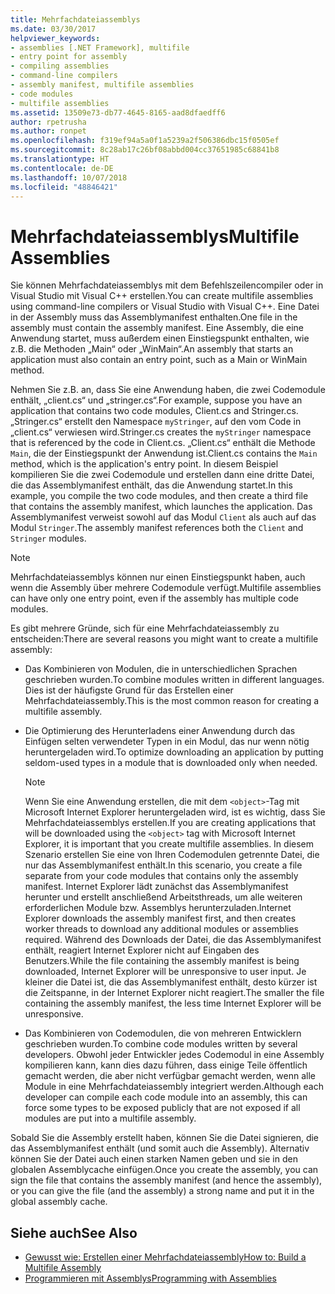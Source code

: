 ```yaml
---
title: Mehrfachdateiassemblys
ms.date: 03/30/2017
helpviewer_keywords:
- assemblies [.NET Framework], multifile
- entry point for assembly
- compiling assemblies
- command-line compilers
- assembly manifest, multifile assemblies
- code modules
- multifile assemblies
ms.assetid: 13509e73-db77-4645-8165-aad8dfaedff6
author: rpetrusha
ms.author: ronpet
ms.openlocfilehash: f319ef94a5a0f1a5239a2f506386dbc15f0505ef
ms.sourcegitcommit: 8c28ab17c26bf08abbd004cc37651985c68841b8
ms.translationtype: HT
ms.contentlocale: de-DE
ms.lasthandoff: 10/07/2018
ms.locfileid: "48846421"
---
```

# <a name="multifile-assemblies"></a><span data-ttu-id="97335-102">Mehrfachdateiassemblys</span><span class="sxs-lookup"><span data-stu-id="97335-102">Multifile Assemblies</span></span>

<span data-ttu-id="97335-103">Sie können Mehrfachdateiassemblys mit dem Befehlszeilencompiler oder in Visual Studio mit Visual C++ erstellen.</span><span class="sxs-lookup"><span data-stu-id="97335-103">You can create multifile assemblies using command-line compilers or Visual Studio with Visual C++.</span></span> <span data-ttu-id="97335-104">Eine Datei in der Assembly muss das Assemblymanifest enthalten.</span><span class="sxs-lookup"><span data-stu-id="97335-104">One file in the assembly must contain the assembly manifest.</span></span> <span data-ttu-id="97335-105">Eine Assembly, die eine Anwendung startet, muss außerdem einen Einstiegspunkt enthalten, wie z.B. die Methoden „Main“ oder „WinMain“.</span><span class="sxs-lookup"><span data-stu-id="97335-105">An assembly that starts an application must also contain an entry point, such as a Main or WinMain method.</span></span>

<span data-ttu-id="97335-106">Nehmen Sie z.B. an, dass Sie eine Anwendung haben, die zwei Codemodule enthält, „client.cs“ und „stringer.cs“.</span><span class="sxs-lookup"><span data-stu-id="97335-106">For example, suppose you have an application that contains two code modules, Client.cs and Stringer.cs.</span></span> <span data-ttu-id="97335-107">„Stringer.cs“ erstellt den Namespace `myStringer`, auf den vom Code in „client.cs“ verwiesen wird.</span><span class="sxs-lookup"><span data-stu-id="97335-107">Stringer.cs creates the `myStringer` namespace that is referenced by the code in Client.cs.</span></span> <span data-ttu-id="97335-108">„Client.cs“ enthält die Methode `Main`, die der Einstiegspunkt der Anwendung ist.</span><span class="sxs-lookup"><span data-stu-id="97335-108">Client.cs contains the `Main` method, which is the application's entry point.</span></span> <span data-ttu-id="97335-109">In diesem Beispiel kompilieren Sie die zwei Codemodule und erstellen dann eine dritte Datei, die das Assemblymanifest enthält, das die Anwendung startet.</span><span class="sxs-lookup"><span data-stu-id="97335-109">In this example, you compile the two code modules, and then create a third file that contains the assembly manifest, which launches the application.</span></span> <span data-ttu-id="97335-110">Das Assemblymanifest verweist sowohl auf das Modul `Client` als auch auf das Modul `Stringer`.</span><span class="sxs-lookup"><span data-stu-id="97335-110">The assembly manifest references both the `Client` and `Stringer` modules.</span></span>

> [!NOTE]
> <span data-ttu-id="97335-111">Mehrfachdateiassemblys können nur einen Einstiegspunkt haben, auch wenn die Assembly über mehrere Codemodule verfügt.</span><span class="sxs-lookup"><span data-stu-id="97335-111">Multifile assemblies can have only one entry point, even if the assembly has multiple code modules.</span></span>

<span data-ttu-id="97335-112">Es gibt mehrere Gründe, sich für eine Mehrfachdateiassembly zu entscheiden:</span><span class="sxs-lookup"><span data-stu-id="97335-112">There are several reasons you might want to create a multifile assembly:</span></span>

-   <span data-ttu-id="97335-113">Das Kombinieren von Modulen, die in unterschiedlichen Sprachen geschrieben wurden.</span><span class="sxs-lookup"><span data-stu-id="97335-113">To combine modules written in different languages.</span></span> <span data-ttu-id="97335-114">Dies ist der häufigste Grund für das Erstellen einer Mehrfachdateiassembly.</span><span class="sxs-lookup"><span data-stu-id="97335-114">This is the most common reason for creating a multifile assembly.</span></span>

-   <span data-ttu-id="97335-115">Die Optimierung des Herunterladens einer Anwendung durch das Einfügen selten verwendeter Typen in ein Modul, das nur wenn nötig heruntergeladen wird.</span><span class="sxs-lookup"><span data-stu-id="97335-115">To optimize downloading an application by putting seldom-used types in a module that is downloaded only when needed.</span></span>

    > [!NOTE]
    > <span data-ttu-id="97335-116">Wenn Sie eine Anwendung erstellen, die mit dem `<object>`-Tag mit Microsoft Internet Explorer heruntergeladen wird, ist es wichtig, dass Sie Mehrfachdateiassemblys erstellen.</span><span class="sxs-lookup"><span data-stu-id="97335-116">If you are creating applications that will be downloaded using the `<object>` tag with Microsoft Internet Explorer, it is important that you create multifile assemblies.</span></span> <span data-ttu-id="97335-117">In diesem Szenario erstellen Sie eine von Ihren Codemodulen getrennte Datei, die nur das Assemblymanifest enthält.</span><span class="sxs-lookup"><span data-stu-id="97335-117">In this scenario, you create a file separate from your code modules that contains only the assembly manifest.</span></span> <span data-ttu-id="97335-118">Internet Explorer lädt zunächst das Assemblymanifest herunter und erstellt anschließend Arbeitsthreads, um alle weiteren erforderlichen Module bzw. Assemblys herunterzuladen.</span><span class="sxs-lookup"><span data-stu-id="97335-118">Internet Explorer downloads the assembly manifest first, and then creates worker threads to download any additional modules or assemblies required.</span></span> <span data-ttu-id="97335-119">Während des Downloads der Datei, die das Assemblymanifest enthält, reagiert Internet Explorer nicht auf Eingaben des Benutzers.</span><span class="sxs-lookup"><span data-stu-id="97335-119">While the file containing the assembly manifest is being downloaded, Internet Explorer will be unresponsive to user input.</span></span> <span data-ttu-id="97335-120">Je kleiner die Datei ist, die das Assemblymanifest enthält, desto kürzer ist die Zeitspanne, in der Internet Explorer nicht reagiert.</span><span class="sxs-lookup"><span data-stu-id="97335-120">The smaller the file containing the assembly manifest, the less time Internet Explorer will be unresponsive.</span></span>

-   <span data-ttu-id="97335-121">Das Kombinieren von Codemodulen, die von mehreren Entwicklern geschrieben wurden.</span><span class="sxs-lookup"><span data-stu-id="97335-121">To combine code modules written by several developers.</span></span> <span data-ttu-id="97335-122">Obwohl jeder Entwickler jedes Codemodul in eine Assembly kompilieren kann, kann dies dazu führen, dass einige Teile öffentlich gemacht werden, die aber nicht verfügbar gemacht werden, wenn alle Module in eine Mehrfachdateiassembly integriert werden.</span><span class="sxs-lookup"><span data-stu-id="97335-122">Although each developer can compile each code module into an assembly, this can force some types to be exposed publicly that are not exposed if all modules are put into a multifile assembly.</span></span>

<span data-ttu-id="97335-123">Sobald Sie die Assembly erstellt haben, können Sie die Datei signieren, die das Assemblymanifest enthält (und somit auch die Assembly). Alternativ können Sie der Datei auch einen starken Namen geben und sie in den globalen Assemblycache einfügen.</span><span class="sxs-lookup"><span data-stu-id="97335-123">Once you create the assembly, you can sign the file that contains the assembly manifest (and hence the assembly), or you can give the file (and the assembly) a strong name and put it in the global assembly cache.</span></span>

## <a name="see-also"></a><span data-ttu-id="97335-124">Siehe auch</span><span class="sxs-lookup"><span data-stu-id="97335-124">See Also</span></span>

- [<span data-ttu-id="97335-125">Gewusst wie: Erstellen einer Mehrfachdateiassembly</span><span class="sxs-lookup"><span data-stu-id="97335-125">How to: Build a Multifile Assembly</span></span>](../../../docs/framework/app-domains/how-to-build-a-multifile-assembly.md)
- [<span data-ttu-id="97335-126">Programmieren mit Assemblys</span><span class="sxs-lookup"><span data-stu-id="97335-126">Programming with Assemblies</span></span>](../../../docs/framework/app-domains/programming-with-assemblies.md)